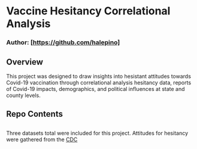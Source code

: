 # Vaccine Hesitancy Correlational Analysis

### Author: [https://github.com/halepino]

## Overview
This project was designed to draw insights into hesistant attitudes towards Covid-19 vaccination through correlational analysis hesitancy data, reports of Covid-19 impacts, demographics, and political influences at state and county levels.

## Repo Contents


##
Three datasets total were included for this project. Attitudes for hesitancy were gathered from the [CDC](https://data.cdc.gov/Vaccinations/Vaccine-Hesitancy-for-COVID-19-County-and-local-es/q9mh-h2tw/data)

